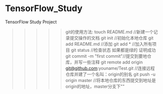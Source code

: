 # TensorFlow_Study
TensorFlow Study Project

>>>>>git的使用方法:
touch README.md //新建一个记录提交操作的文档
git init //初始化本地仓库
git add README.md //添加
git add *  //加入所有项目
git status //检查状态 如果都是绿的 证明成功
git commit -m "first commit"//提交到要地仓库，并写一些注释
git remote add origin git@github.com:youname/Test.git //连接远程仓库并建了一个名叫：origin的别名
git push -u origin master //将本地仓库的东西提交到地址是origin的地址，master分支下""
